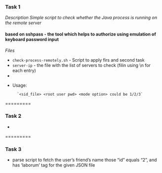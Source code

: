 ### Task 1

*Description*
_Simple script to check whether the Java process is running on the remote server_

#### based on sshpass - the tool which helps to authorize using emulation of keyboard password input

*Files*
- `check-process-remotely.sh` - Script to apply firs and second task
- `server-ip` - the file with the list of servers to check (filin using \n for each entry)
- 
* Usage:

        `<sid_file> <root user pwd> <mode option> could be 1/2/3`

=========
### Task 2

 - 
=========

### Task 3
- parse script to fetch the user’s friend’s name those “id” equals “2”, and has ‘laborum’ tag for the given JSON file